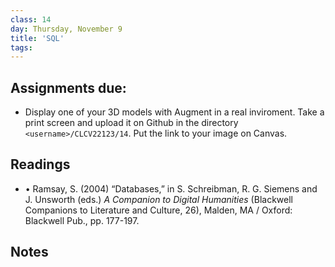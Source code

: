 ```yaml
---
class: 14
day: Thursday, November 9
title: 'SQL'
tags: 
---
```


## Assignments due:
- Display one of your 3D models with Augment in a real inviroment. Take a print screen and upload it on Github in the directory `<username>/CLCV22123/14`. Put the link to your image on Canvas.

## Readings 
- •	Ramsay, S. (2004) “Databases,” in S. Schreibman, R. G. Siemens and J. Unsworth (eds.) _A Companion to Digital Humanities_ (Blackwell Companions to Literature and Culture, 26), Malden, MA / Oxford: Blackwell Pub., pp. 177-197.

## Notes 
